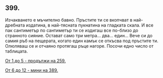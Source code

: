 ## 399.

Изчакването е мъчително бавно. Пръстите ти се вкопчват в най-
дребната издатина, в най-тясната пукнатина на гладката скала. И все
пак сантиметър по сантиметър ти се издигаш все по-близо до
странното сияние. Остават само три метра... два... един... Вече си до
самия ръб на пещерата, когато един камък се откъсва под пръстите
ти. Олюляваш се и отчаяно протягаш ръце нагоре. Посочи едно число
от таблицата.

[От 1 до 5 - продължи на 259.](./259)

[От 6 до 12 - мини на 389.](./389)
